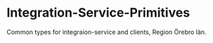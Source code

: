 # Integration-Service-Primitives

Common types for integraion-service and clients, Region Örebro län.